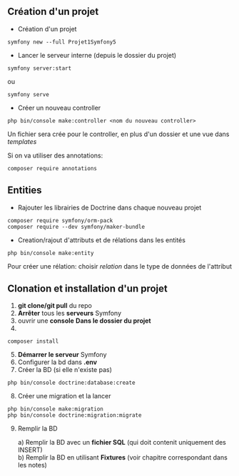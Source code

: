 ## Création d'un projet


- Création d'un projet
```console
symfony new --full Projet1Symfony5
```

- Lancer le serveur interne (depuis le dossier du projet)
```console
symfony server:start
```
ou
```console
symfony serve
```

- Créer un nouveau controller
```console
php bin/console make:controller <nom du nouveau controller>
``` 

Un fichier sera crée pour le controller, en plus d'un dossier et une vue dans *templates*

Si on va utiliser des annotations:
```console
composer require annotations
```

## Entities

- Rajouter les librairies de Doctrine dans chaque nouveau projet
```console
composer require symfony/orm-pack
composer require --dev symfony/maker-bundle
```

- Creation/rajout d'attributs et de rélations dans les entités
```console
php bin/console make:entity
```
Pour créer une rélation: choisir *relation* dans le type de données de l'attribut


## Clonation et installation d'un projet

1. **git clone/git pull** du repo
2. **Arrêter** tous les **serveurs** Symfony
3. ouvrir une **console** **Dans le dossier du projet**
4.  
```console
composer install
```
5. **Démarrer le serveur** Symfony 
6. Configurer la bd dans **.env**
7. Créer la BD (si elle n'existe pas)
```console
php bin/console doctrine:database:create
```
8. Créer une migration et la lancer
```console
php bin/console make:migration
php bin/console doctrine:migration:migrate
```
9. Remplir la BD 

    a) Remplir la BD avec un **fichier SQL** (qui doit contenit uniquement des INSERT)<br>
    b) Remplir la BD en utilisant **Fixtures** (voir chapitre correspondant dans les notes)
    